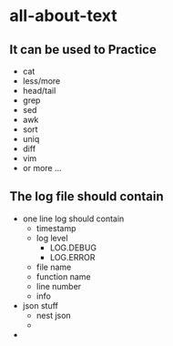 # all-about-text
## It can be used to Practice
* cat
* less/more
* head/tail
* grep
* sed
* awk
* sort
* uniq
* diff 
* vim
* or more ...

## The log file should contain

* one line log should contain
  * timestamp
  * log level
    * LOG.DEBUG
    * LOG.ERROR
  * file name
  * function name
  * line number
  * info
* json stuff
  * nest json
  * 
* 
